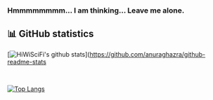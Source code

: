 ### Hmmmmmmmm... I am thinking... Leave me alone.
## 📊 GitHub statistics
[![HiWiSciFi's github stats](https://github-readme-stats.vercel.app/api?username=HiWiSciFi&show_icons=true&theme=gruvbox)](https://github.com/anuraghazra/github-readme-stats

<br />

[![Top Langs](https://github-readme-stats.vercel.app/api/top-langs/?username=HiWiSciFi&langs_count=8)](https://github.com/anuraghazra/github-readme-stats)

<!--
**HiWiSciFi/HiWiSciFi** is a ✨ _special_ ✨ repository because its `README.md` (this file) appears on your GitHub profile.

Here are some ideas to get you started:

- 🔭 I’m currently working on ...
- 🌱 I’m currently learning ...
- 👯 I’m looking to collaborate on ...
- 🤔 I’m looking for help with ...
- 💬 Ask me about ...
- 📫 How to reach me: ...
- 😄 Pronouns: ...
- ⚡ Fun fact: ...
-->
